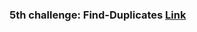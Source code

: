 ### 5th challenge: Find-Duplicates [Link](https://github.com/jafarramadan/challenges-and-data-structures/blob/Insert-Middle-Value/whiteboard-challenges/assets/5thCh.PNG)
